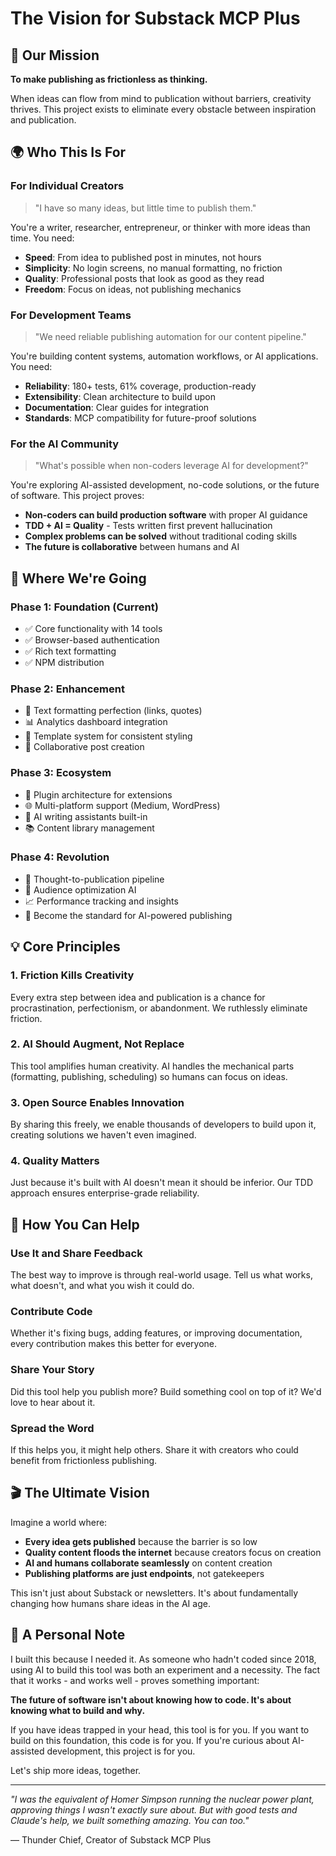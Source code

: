 # The Vision for Substack MCP Plus

## 🎯 Our Mission

**To make publishing as frictionless as thinking.**

When ideas can flow from mind to publication without barriers, creativity thrives. This project exists to eliminate every obstacle between inspiration and publication.

## 🌍 Who This Is For

### For Individual Creators
> "I have so many ideas, but little time to publish them."

You're a writer, researcher, entrepreneur, or thinker with more ideas than time. You need:
- **Speed**: From idea to published post in minutes, not hours
- **Simplicity**: No login screens, no manual formatting, no friction
- **Quality**: Professional posts that look as good as they read
- **Freedom**: Focus on ideas, not publishing mechanics

### For Development Teams
> "We need reliable publishing automation for our content pipeline."

You're building content systems, automation workflows, or AI applications. You need:
- **Reliability**: 180+ tests, 61% coverage, production-ready
- **Extensibility**: Clean architecture to build upon
- **Documentation**: Clear guides for integration
- **Standards**: MCP compatibility for future-proof solutions

### For the AI Community
> "What's possible when non-coders leverage AI for development?"

You're exploring AI-assisted development, no-code solutions, or the future of software. This project proves:
- **Non-coders can build production software** with proper AI guidance
- **TDD + AI = Quality** - Tests written first prevent hallucination
- **Complex problems can be solved** without traditional coding skills
- **The future is collaborative** between humans and AI

## 🚀 Where We're Going

### Phase 1: Foundation (Current)
- ✅ Core functionality with 14 tools
- ✅ Browser-based authentication
- ✅ Rich text formatting
- ✅ NPM distribution

### Phase 2: Enhancement
- 🔄 Text formatting perfection (links, quotes)
- 📊 Analytics dashboard integration
- 🎨 Template system for consistent styling
- 🤝 Collaborative post creation

### Phase 3: Ecosystem
- 🔌 Plugin architecture for extensions
- 🌐 Multi-platform support (Medium, WordPress)
- 🤖 AI writing assistants built-in
- 📚 Content library management

### Phase 4: Revolution
- 🧠 Thought-to-publication pipeline
- 🎯 Audience optimization AI
- 📈 Performance tracking and insights
- 🌟 Become the standard for AI-powered publishing

## 💡 Core Principles

### 1. Friction Kills Creativity
Every extra step between idea and publication is a chance for procrastination, perfectionism, or abandonment. We ruthlessly eliminate friction.

### 2. AI Should Augment, Not Replace
This tool amplifies human creativity. AI handles the mechanical parts (formatting, publishing, scheduling) so humans can focus on ideas.

### 3. Open Source Enables Innovation
By sharing this freely, we enable thousands of developers to build upon it, creating solutions we haven't even imagined.

### 4. Quality Matters
Just because it's built with AI doesn't mean it should be inferior. Our TDD approach ensures enterprise-grade reliability.

## 🤝 How You Can Help

### Use It and Share Feedback
The best way to improve is through real-world usage. Tell us what works, what doesn't, and what you wish it could do.

### Contribute Code
Whether it's fixing bugs, adding features, or improving documentation, every contribution makes this better for everyone.

### Share Your Story
Did this tool help you publish more? Build something cool on top of it? We'd love to hear about it.

### Spread the Word
If this helps you, it might help others. Share it with creators who could benefit from frictionless publishing.

## 🎬 The Ultimate Vision

Imagine a world where:
- **Every idea gets published** because the barrier is so low
- **Quality content floods the internet** because creators focus on creation
- **AI and humans collaborate seamlessly** on content creation
- **Publishing platforms are just endpoints**, not gatekeepers

This isn't just about Substack or newsletters. It's about fundamentally changing how humans share ideas in the AI age.

## 📝 A Personal Note

I built this because I needed it. As someone who hadn't coded since 2018, using AI to build this tool was both an experiment and a necessity. The fact that it works - and works well - proves something important:

**The future of software isn't about knowing how to code. It's about knowing what to build and why.**

If you have ideas trapped in your head, this tool is for you. If you want to build on this foundation, this code is for you. If you're curious about AI-assisted development, this project is for you.

Let's ship more ideas, together.

---

*"I was the equivalent of Homer Simpson running the nuclear power plant, approving things I wasn't exactly sure about. But with good tests and Claude's help, we built something amazing. You can too."*

— Thunder Chief, Creator of Substack MCP Plus